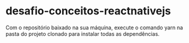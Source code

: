 # desafio-conceitos-reactnativejs
Com o repositório baixado na sua máquina, execute o comando yarn na pasta do projeto clonado para instalar todas as dependências.
